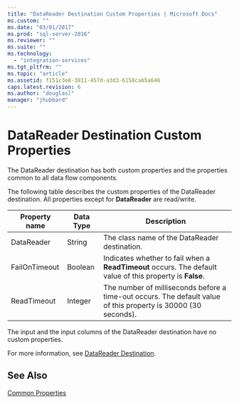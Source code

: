 ```yaml
---
title: "DataReader Destination Custom Properties | Microsoft Docs"
ms.custom: ""
ms.date: "03/01/2017"
ms.prod: "sql-server-2016"
ms.reviewer: ""
ms.suite: ""
ms.technology: 
  - "integration-services"
ms.tgt_pltfrm: ""
ms.topic: "article"
ms.assetid: f151c3e8-3811-457d-a3d3-6158ca65a646
caps.latest.revision: 6
ms.author: "douglasl"
manager: "jhubbard"
---
```

# DataReader Destination Custom Properties
  The DataReader destination has both custom properties and the properties common to all data flow components.  
  
 The following table describes the custom properties of the DataReader destination. All properties except for **DataReader** are read/write.  
  
|Property name|Data Type|Description|  
|-------------------|---------------|-----------------|  
|DataReader|String|The class name of the DataReader destination.|  
|FailOnTimeout|Boolean|Indicates whether to fail when a **ReadTimeout** occurs. The default value of this property is **False**.|  
|ReadTimeout|Integer|The number of milliseconds before a time-out occurs. The default value of this property is 30000 (30 seconds).|  
  
 The input and the input columns of the DataReader destination have no custom properties.  
  
 For more information, see [DataReader Destination](../../integration-services/data-flow/datareader-destination.md).  
  
## See Also  
 [Common Properties](http://msdn.microsoft.com/library/51973502-5cc6-4125-9fce-e60fa1b7b796)  
  
  